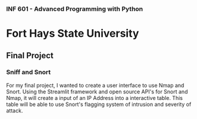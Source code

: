 ### INF 601 - Advanced Programming with Python 
# Fort Hays State University
## Final Project
### Sniff and Snort

For my final project, I wanted to create a user interface to use Nmap and Snort.
Using the Streamlit framework and open source API's for Snort and Nmap, it will create a input of an IP Address into a
interactive table. This table will be able to use Snort's flagging system of intrusion and severity of attack. 
